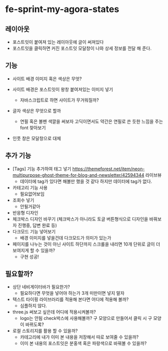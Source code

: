 # fe-sprint-my-agora-states

## 레이아웃

- 포스트잇이 붙여져 있는 레이아웃에 글이 써져있다
- 포스트잇을 클릭하면 커진 포스트잇 모달창이 나와 상세 정보를 전달 해 준다.

## 기능

- 사이트 배경 이미지 혹은 색상은 무엇?
- 사이트 배경은 포스트잇이 왕창 붙여져있는 이미지 넣기

  - 자바스크립트로 하면 사이트가 무거워질까?

- 글자 색상은 무엇으로 할까
  - 연필 혹은 볼펜 색깔을 써보자 고딕이면서도 약간은 연필로 쓴 듯한 느낌을 주는 font 찾아보기
- 인풋 창은 모달창으로 대체

## 추가 기능

- [Tags] 기능 추가하여 태그 넣기 https://themeforest.net/item/neon-multipurpose-ghost-theme-for-blog-and-newsletter/42594344 라이브뷰
  - 데이터에 tag가 있다면 해볼만 했을 것 같다 하지만 데이터에 tag가 없다.
- 카테고리 기능 사용
  - 필요없어보임
- 조회수 넣기
  - 안될거같아
- 반응형 디자인
- 체크박스 디자인 바꾸기 (체크박스가 아니라도 토글 버튼형식으로 디자인을 바꿔보자 진행중, 답변 완료 등)
- 다크모드 기능 넣어보기
  - 배경 이미지를 넣을건데 다크모드가 의미가 있는가
- 페이지를 나누는 것이 아닌 사이트 하단까지 스크롤을 내리면 10개 단위로 글이 더 보여지게 할 수 있을까?
  - 구현 성공!

## 필요할까?

- 상단 네비게이터바가 필요한가?
  - 필요하다면 무엇을 넣어야 하는가 3개 미만이면 넣지 말자
- 텍스트 타이핑 라이브러리를 적용해 본다면 어디에 적용해 볼까?
  - 심플하지 않다.
- three.js 써보고 싶은데 어디에 적용시켜볼까?
  - logo는 안됨 check박스에 사용해볼까? 구 모양으로 만들어서 클릭 시 구 모양이 바뀌도록?
- 로컬 스토리지를 활용 할 수 있을까?
  - 카테고리에 내가 이미 본 내용을 저장해서 따로 보여줄 수 있을까?
  - 이미 본 내용의 포스트잇은 분홍색 혹은 파랑색으로 바꿔볼 수 있을까?
